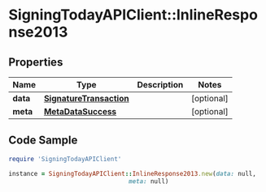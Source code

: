 # SigningTodayAPIClient::InlineResponse2013

## Properties

Name | Type | Description | Notes
------------ | ------------- | ------------- | -------------
**data** | [**SignatureTransaction**](SignatureTransaction.md) |  | [optional] 
**meta** | [**MetaDataSuccess**](MetaDataSuccess.md) |  | [optional] 

## Code Sample

```ruby
require 'SigningTodayAPIClient'

instance = SigningTodayAPIClient::InlineResponse2013.new(data: null,
                                 meta: null)
```



